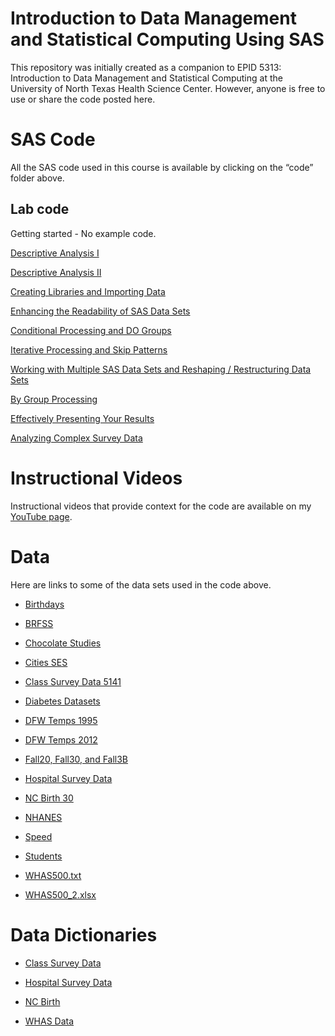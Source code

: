 # Introduction to Data Management and Statistical Computing Using SAS

This repository was initially created as a companion to EPID 5313: Introduction to Data Management and Statistical Computing at the University of North Texas Health Science Center. However, anyone is free to use or share the code posted here.

# SAS Code

All the SAS code used in this course is available by clicking on the “code” folder above.

## Lab code

Getting started - No example code.

[Descriptive Analysis I](/Code/Lab/Descriptive%20Analysis%20I%20Key.sas)

[Descriptive Analysis II](/Code/Lab/Descriptive%20Analysis%20II%20Key.sas)

[Creating Libraries and Importing Data](/Code/Lab/Creating%20Libraries%20and%20Importing%20Data%20Key.sas)

[Enhancing the Readability of SAS Data Sets](/Code/Lab/Enhancing%20the%20Readability%20Key.sas)

[Conditional Processing and DO Groups](/Code/Lab/Conditional%20Processing%20Key.sas)

[Iterative Processing and Skip Patterns](/Code/Lab/Iterative%20Processing%20and%20Arrays%20Key.sas)

[Working with Multiple SAS Data Sets and Reshaping / Restructuring Data Sets](/Code/Lab/Working%20with%20Multiple%20SAS%20Data%20Sets%20Key.sas)

[By Group Processing](/Code/Lab/)

[Effectively Presenting Your Results](/Code/Lab/Effectively%20Presenting%20Results%20Key.sas)

[Analyzing Complex Survey Data](/Code/Lab/Analyzing%20Complex%20Survey%20Data%20Key.sas)

# Instructional Videos

Instructional videos that provide context for the code are available on my [YouTube page]( https://www.youtube.com/channel/UCI-uSPJScwsQH6ZF_LBDMbQ). 

# Data

Here are links to some of the data sets used in the code above.

* [Birthdays](https://www.dropbox.com/s/1xnuchmi9wxroyo/birthdays.sas7bdat?dl=0)

* [BRFSS](https://www.cdc.gov/brfss/annual_data/annual_data.htm)

* [Chocolate Studies](https://www.dropbox.com/s/1hjfu98ci37kolk/Chocolate%20Studies.zip?dl=0)

* [Cities SES](https://www.dropbox.com/s/6nt00hmdzfdigp3/City%20SES.xlsx?dl=0)

* [Class Survey Data 5141](https://www.dropbox.com/s/70q553h37cacjka/Class%20Survey%205141.csv?dl=0)

* [Diabetes Datasets](https://www.dropbox.com/s/xmcwcsxthfixlmb/Diabetes%20Datasets.zip?dl=0)

* [DFW Temps 1995](https://www.dropbox.com/s/djg6i1akl5awdli/dfwtemps1995.sas7bdat?dl=0)

* [DFW Temps 2012](https://www.dropbox.com/s/ok5athwxaecq3r8/dfwtemps2012.sas7bdat?dl=0)

* [Fall20, Fall30, and Fall3B](https://www.dropbox.com/sh/6pw6wbaa8xmaa6l/AAADF6jlDad6OPO2AUux7KhMa?dl=0)

* [Hospital Survey Data](https://www.dropbox.com/s/jfxisy5nrpi1qu9/Hospital%20Survey.xlsx?dl=0)

* [NC Birth 30](https://www.dropbox.com/s/zanagy1iqtk3lvf/ncbirth30.sas7bdat?dl=0)

* [NHANES](https://wwwn.cdc.gov/nchs/nhanes/)

* [Speed](https://www.dropbox.com/s/lvic1thw8tci008/Speed.xls?dl=0)

* [Students](https://www.dropbox.com/s/fb3m1xdoxyb0evf/students.sas7bdat?dl=0)

* [WHAS500.txt](https://www.dropbox.com/s/c14gqhjbny0mlra/whas500.txt?dl=0)

* [WHAS500_2.xlsx](https://www.dropbox.com/s/8fv6ez45xvibrop/whas500_2.xlsx?dl=0)

# Data Dictionaries

* [Class Survey Data](https://www.dropbox.com/s/1ajuz8utxappvop/Class%20Survey%20Data%20Codebook.pdf?dl=0)

* [Hospital Survey Data](https://www.dropbox.com/s/d2cq63eliif2bc7/Codebook%20for%20Hospital%20Survey%20Data.pdf?dl=0)

* [NC Birth](https://www.dropbox.com/s/0x3zylubecnszwg/NCBIRTH%20Codebook.pdf?dl=0)

* [WHAS Data](https://www.dropbox.com/s/hx37w38ruytjwi9/WHAS%20500%20Description.pdf?dl=0)
